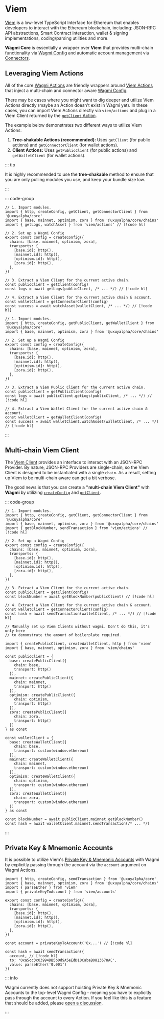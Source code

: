 # Viem

[Viem](https://viem.sh) is a low-level TypeScript Interface for Ethereum that enables developers to interact with the Ethereum blockchain, including: JSON-RPC API abstractions, Smart Contract interaction, wallet & signing implementations, coding/parsing utilities and more.

**Wagmi Core** is essentially a wrapper over **Viem** that provides multi-chain functionality via [Wagmi Config](/core/api/createConfig) and automatic account management via [Connectors](/core/api/connectors).

## Leveraging Viem Actions

All of the core [Wagmi Actions](/core/api/actions) are friendly wrappers around [Viem Actions](https://viem.sh/docs/actions/public/introduction.html) that inject a multi-chain and connector aware [Wagmi Config](/core/api/createConfig).

There may be cases where you might want to dig deeper and utilize Viem Actions directly (maybe an Action doesn't exist in Wagmi yet). In these cases, you can import Viem Actions directly via `viem/actions` and plug in a Viem Client returned by the [`getClient` Action](/core/api/actions/getClient).

The example below demonstrates two different ways to utilize Viem Actions:

1. **Tree-shakable Actions (recommended):** Uses `getClient` (for public actions) and `getConnectorClient` (for wallet actions).
2. **Client Actions:** Uses `getPublicClient` (for public actions) and  `getWalletClient` (for wallet actions).

::: tip

It is highly recommended to use the **tree-shakable** method to ensure that you are only pulling modules you use, and keep your bundle size low.

:::

::: code-group

```tsx [Tree-shakable Actions]
// 1. Import modules. 
import { http, createConfig, getClient, getConnectorClient } from '@uxuyalpha/core' 
import { base, mainnet, optimism, zora } from '@uxuyalpha/core/chains' 
import { getLogs, watchAsset } from 'viem/actions' // [!code hl]

// 2. Set up a Wagmi Config 
export const config = createConfig({ 
  chains: [base, mainnet, optimism, zora], 
  transports: { 
    [base.id]: http(), 
    [mainnet.id]: http(), 
    [optimism.id]: http(), 
    [zora.id]: http(), 
  }, 
}) 

// 3. Extract a Viem Client for the current active chain.
const publicClient = getClient(config)
const logs = await getLogs(publicClient, /* ... */) // [!code hl]

// 4. Extract a Viem Client for the current active chain & account.
const walletClient = getConnectorClient(config)
const success = await watchAsset(walletClient, /* ... */) // [!code hl]
```

```tsx [Client Actions]
// 1. Import modules. 
import { http, createConfig, getPublicClient, getWalletClient } from '@uxuyalpha/core' 
import { base, mainnet, optimism, zora } from '@uxuyalpha/core/chains' 

// 2. Set up a Wagmi Config 
export const config = createConfig({ 
  chains: [base, mainnet, optimism, zora], 
  transports: { 
    [base.id]: http(), 
    [mainnet.id]: http(), 
    [optimism.id]: http(), 
    [zora.id]: http(), 
  }, 
}) 

// 3. Extract a Viem Public Client for the current active chain.
const publicClient = getPublicClient(config)
const logs = await publicClient.getLogs(publicClient, /* ... */) // [!code hl]

// 4. Extract a Viem Wallet Client for the current active chain & account.
const walletClient = getWalletClient(config)
const success = await walletClient.watchAsset(walletClient, /* ... */) // [!code hl]
```

:::

## Multi-chain Viem Client

The [Viem Client](https://viem.sh/docs/client) provides an interface to interact with an JSON-RPC Provider. By nature, JSON-RPC Providers are single-chain, so the Viem Client is designed to be instantiated with a single `chain`. As a result, setting up Viem to be multi-chain aware can get a bit verbose.

The good news is that you can create a **"multi-chain Viem Client"** with **Wagmi** by utilizing [`createConfig`](/core/api/createConfig) and [`getClient`](/core/api/actions/getClient).

::: code-group

```tsx [Wagmi Usage]
// 1. Import modules. 
import { http, createConfig, getClient, getConnectorClient } from '@uxuyalpha/core' 
import { base, mainnet, optimism, zora } from '@uxuyalpha/core/chains' 
import { getBlockNumber, sendTransaction } from 'viem/actions' // [!code hl]

// 2. Set up a Wagmi Config 
export const config = createConfig({ 
  chains: [base, mainnet, optimism, zora], 
  transports: { 
    [base.id]: http(), 
    [mainnet.id]: http(), 
    [optimism.id]: http(), 
    [zora.id]: http(), 
  }, 
}) 

// 3. Extract a Viem Client for the current active chain.
const publicClient = getClient(config)
const blockNumber = await getBlockNumber(publicClient) // [!code hl]

// 4. Extract a Viem Client for the current active chain & account.
const walletClient = getConnectorClient(config)
const hash = await sendTransaction(walletClient, /* ... */) // [!code hl]
```

```tsx [Viem Usage]
// Manually set up Viem Clients without wagmi. Don't do this, it's only here 
// to demonstrate the amount of boilerplate required.

import { createPublicClient, createWalletClient, http } from 'viem'
import { base, mainnet, optimism, zora } from 'viem/chains'

const publicClient = {
  base: createPublicClient({
    chain: base,
    transport: http()
  }),
  mainnet: createPublicClient({
    chain: mainnet,
    transport: http()
  }),
  optimism: createPublicClient({
    chain: optimism,
    transport: http()
  }),
  zora: createPublicClient({
    chain: zora,
    transport: http()
  })
} as const

const walletClient = {
  base: createWalletClient({
    chain: base,
    transport: custom(window.ethereum)
  }),
  mainnet: createWalletClient({
    chain: mainnet,
    transport: custom(window.ethereum)
  }),
  optimism: createWalletClient({
    chain: optimism,
    transport: custom(window.ethereum)
  }),
  zora: createWalletClient({
    chain: zora,
    transport: custom(window.ethereum)
  })
} as const

const blockNumber = await publicClient.mainnet.getBlockNumber()
const hash = await walletClient.mainnet.sendTransaction(/* ... */)
```

:::

## Private Key & Mnemonic Accounts

It is possible to utilize Viem's [Private Key & Mnemonic Accounts](https://viem.sh/docs/accounts/local.html) with Wagmi by explicitly passing through the account via the `account` argument on Wagmi Actions.

```tsx
import { http, createConfig, sendTransaction } from '@uxuyalpha/core' 
import { base, mainnet, optimism, zora } from '@uxuyalpha/core/chains' 
import { parseEther } from 'viem'
import { privateKeyToAccount } from 'viem/accounts'

export const config = createConfig({ 
  chains: [base, mainnet, optimism, zora], 
  transports: { 
    [base.id]: http(), 
    [mainnet.id]: http(), 
    [optimism.id]: http(), 
    [zora.id]: http(), 
  }, 
}) 

const account = privateKeyToAccount('0x...') // [!code hl]

const hash = await sendTransaction({ 
  account, // [!code hl]
  to: '0xa5cc3c03994DB5b0d9A5eEdD10CabaB0813678AC',
  value: parseEther('0.001')
})
```

::: info

Wagmi currently does not support hoisting Private Key & Mnemonic Accounts to the top-level Wagmi Config – meaning you have to explicitly pass through the account to every Action. If you feel like this is a feature that should be added, please [open a discussion](https://github.com/wevm/wagmi/discussions/new?category=ideas).

:::
